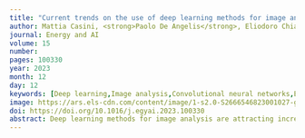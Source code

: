 ```yaml
---
title: "Current trends on the use of deep learning methods for image analysis in energy applications"
author: Mattia Casini, <strong>Paolo De Angelis</strong>, Eliodoro Chiavazzo, Luca Bergamasco
journal: Energy and AI
volume: 15
number:
pages: 100330
year: 2023
month: 12
day: 12
keywords: [Deep learning,Image analysis,Convolutional neural networks,Energy applications]
image: https://ars.els-cdn.com/content/image/1-s2.0-S2666546823001027-gr1_lrg.jpg
doi: https://doi.org/10.1016/j.egyai.2023.100330
abstract: Deep learning methods for image analysis are attracting increasing interest for application in a wide range of different research fields. Here we aim to systematically analyze and discuss the most relevant examples for the energy sector. To this, we perform a comprehensive literature screening on applications of deep learning methods for image analysis, classify the results in application macro-areas, and discuss the emerging trends on the available energy-related cases. The results of the analysis show that, while the exploitation of these methods for energy applications still appears to be at an early stage, the interest during the last years, in terms of number of published works, has considerably grown. To provide a systematic overview on the available energy-related examples, we present a schematic correlation chart mapping algorithms, tasks, and applications. The reported analysis is intended to provide an up-to-date overview on the current application trends and potential developments for energy applications in the next future.
---
```

